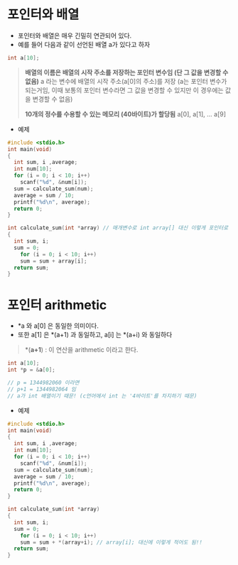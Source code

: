 # 포인터와 배열



- 포인터와 배열은 매우 긴밀히 연관되어 있다.
- 예를 들어 다음과 같이 선언된 배열 a가 있다고 하자

```c
int a[10];
```

> **배열의 이름은 배열의 시작 주소를 저장하는 포인터 변수임 (단 그 값을 변경할 수 없음)**
> a 라는 변수에 배열의 시작 주소(a[0]의 주소)를 저장 
> (a는 포인터 변수가 되는거임, 이때 보통의 포인터 변수라면 그 값을 변경할 수 있지만
> 이 경우에는 값을 변경할 수 없음)
>
> 
>
> **10개의 정수를 수용할 수 있는 메모리 (40바이트)가 할당됨**
> a[0], a[1], ... a[9] 



- 예제

```c
#include <stdio.h>
int main(void)
{
  int sum, i ,average;
  int num[10];
  for (i = 0; i < 10; i++)
    scanf("%d", &num[i]);
  sum = calculate_sum(num);
  average = sum / 10;
  printf("%d\n", average);
  return 0;
}

int calculate_sum(int *array) // 매개변수로 int array[] 대신 이렇게 포인터로 받을 수 있다!
{
  int sum, i;
  sum = 0;
	for (i = 0; i < 10; i++)
    sum = sum + array[i];
  return sum;
}
```





# 포인터 arithmetic



- *a 와 a[0] 은 동일한 의미이다.
- 또한 a[1] 은 *(a+1) 과 동일하고, a[i] 는 *(a+i) 와 동일하다

> *(**a+1**) : 이 연산을 arithmetic 이라고 한다.



```c
int a[10]; 
int *p = &a[0];

// p = 1344982060 이라면
// p+1 = 1344982064 임
// a가 int 배열이기 때문! (c언어에서 int 는 '4바이트'를 차지하기 때문)
```





- 예제

```c
#include <stdio.h>
int main(void)
{
  int sum, i ,average;
  int num[10];
  for (i = 0; i < 10; i++)
    scanf("%d", &num[i]);
  sum = calculate_sum(num);
  average = sum / 10;
  printf("%d\n", average);
  return 0;
}

int calculate_sum(int *array)
{
  int sum, i;
  sum = 0;
	for (i = 0; i < 10; i++)
    sum = sum + *(array+i); // array[i]; 대신에 이렇게 적어도 됨!!
  return sum;
}
```

